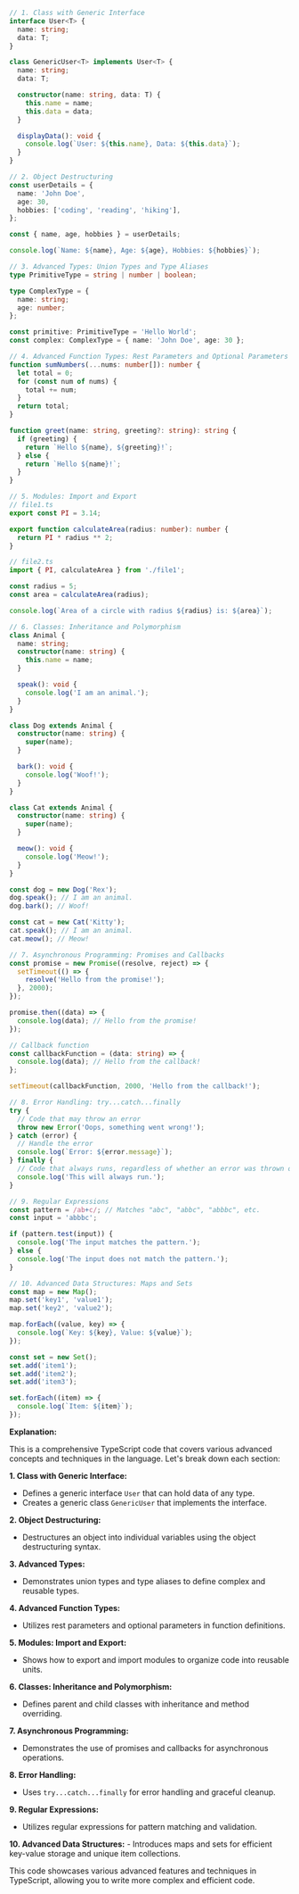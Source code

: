 ```typescript
// 1. Class with Generic Interface
interface User<T> {
  name: string;
  data: T;
}

class GenericUser<T> implements User<T> {
  name: string;
  data: T;

  constructor(name: string, data: T) {
    this.name = name;
    this.data = data;
  }

  displayData(): void {
    console.log(`User: ${this.name}, Data: ${this.data}`);
  }
}

// 2. Object Destructuring
const userDetails = {
  name: 'John Doe',
  age: 30,
  hobbies: ['coding', 'reading', 'hiking'],
};

const { name, age, hobbies } = userDetails;

console.log(`Name: ${name}, Age: ${age}, Hobbies: ${hobbies}`);

// 3. Advanced Types: Union Types and Type Aliases
type PrimitiveType = string | number | boolean;

type ComplexType = {
  name: string;
  age: number;
};

const primitive: PrimitiveType = 'Hello World';
const complex: ComplexType = { name: 'John Doe', age: 30 };

// 4. Advanced Function Types: Rest Parameters and Optional Parameters
function sumNumbers(...nums: number[]): number {
  let total = 0;
  for (const num of nums) {
    total += num;
  }
  return total;
}

function greet(name: string, greeting?: string): string {
  if (greeting) {
    return `Hello ${name}, ${greeting}!`;
  } else {
    return `Hello ${name}!`;
  }
}

// 5. Modules: Import and Export
// file1.ts
export const PI = 3.14;

export function calculateArea(radius: number): number {
  return PI * radius ** 2;
}

// file2.ts
import { PI, calculateArea } from './file1';

const radius = 5;
const area = calculateArea(radius);

console.log(`Area of a circle with radius ${radius} is: ${area}`);

// 6. Classes: Inheritance and Polymorphism
class Animal {
  name: string;
  constructor(name: string) {
    this.name = name;
  }

  speak(): void {
    console.log('I am an animal.');
  }
}

class Dog extends Animal {
  constructor(name: string) {
    super(name);
  }

  bark(): void {
    console.log('Woof!');
  }
}

class Cat extends Animal {
  constructor(name: string) {
    super(name);
  }

  meow(): void {
    console.log('Meow!');
  }
}

const dog = new Dog('Rex');
dog.speak(); // I am an animal.
dog.bark(); // Woof!

const cat = new Cat('Kitty');
cat.speak(); // I am an animal.
cat.meow(); // Meow!

// 7. Asynchronous Programming: Promises and Callbacks
const promise = new Promise((resolve, reject) => {
  setTimeout(() => {
    resolve('Hello from the promise!');
  }, 2000);
});

promise.then((data) => {
  console.log(data); // Hello from the promise!
});

// Callback function
const callbackFunction = (data: string) => {
  console.log(data); // Hello from the callback!
};

setTimeout(callbackFunction, 2000, 'Hello from the callback!');

// 8. Error Handling: try...catch...finally
try {
  // Code that may throw an error
  throw new Error('Oops, something went wrong!');
} catch (error) {
  // Handle the error
  console.log(`Error: ${error.message}`);
} finally {
  // Code that always runs, regardless of whether an error was thrown or not
  console.log('This will always run.');
}

// 9. Regular Expressions
const pattern = /ab+c/; // Matches "abc", "abbc", "abbbc", etc.
const input = 'abbbc';

if (pattern.test(input)) {
  console.log('The input matches the pattern.');
} else {
  console.log('The input does not match the pattern.');
}

// 10. Advanced Data Structures: Maps and Sets
const map = new Map();
map.set('key1', 'value1');
map.set('key2', 'value2');

map.forEach((value, key) => {
  console.log(`Key: ${key}, Value: ${value}`);
});

const set = new Set();
set.add('item1');
set.add('item2');
set.add('item3');

set.forEach((item) => {
  console.log(`Item: ${item}`);
});
```

**Explanation:**

This is a comprehensive TypeScript code that covers various advanced concepts and techniques in the language. Let's break down each section:

**1. Class with Generic Interface:**
   - Defines a generic interface `User` that can hold data of any type.
   - Creates a generic class `GenericUser` that implements the interface.

**2. Object Destructuring:**
   - Destructures an object into individual variables using the object destructuring syntax.

**3. Advanced Types:**
   - Demonstrates union types and type aliases to define complex and reusable types.

**4. Advanced Function Types:**
   - Utilizes rest parameters and optional parameters in function definitions.

**5. Modules: Import and Export:**
   - Shows how to export and import modules to organize code into reusable units.

**6. Classes: Inheritance and Polymorphism:**
   - Defines parent and child classes with inheritance and method overriding.

**7. Asynchronous Programming:**
   - Demonstrates the use of promises and callbacks for asynchronous operations.

**8. Error Handling:**
   - Uses `try...catch...finally` for error handling and graceful cleanup.

**9. Regular Expressions:**
   - Utilizes regular expressions for pattern matching and validation.

**10. Advanced Data Structures:**
    - Introduces maps and sets for efficient key-value storage and unique item collections.

This code showcases various advanced features and techniques in TypeScript, allowing you to write more complex and efficient code.